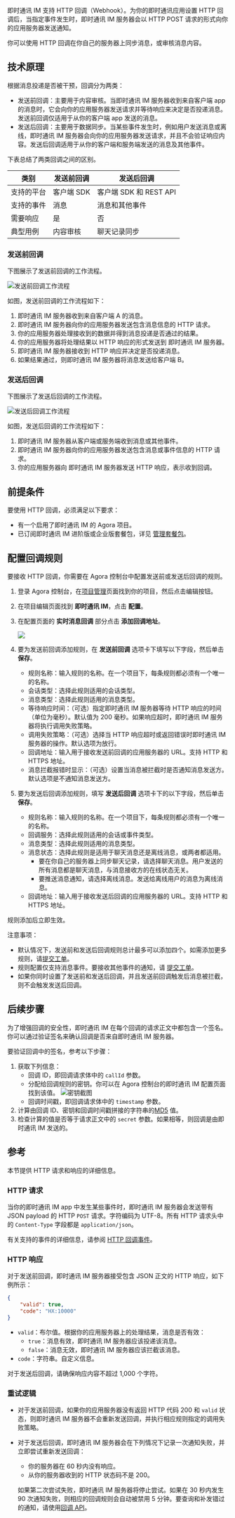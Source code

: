 即时通讯 IM 支持 HTTP 回调（Webhook）。为你的即时通讯应用设置 HTTP 回调后，当指定事件发生时，即时通讯 IM 服务器会以 HTTP POST 请求的形式向你的应用服务器发送通知。

你可以使用 HTTP 回调在你自己的服务器上同步消息，或审核消息内容。

## 技术原理

根据消息投递是否被干预，回调分为两类：

- 发送前回调：主要用于内容审核。当即时通讯 IM 服务器收到来自客户端 app 的消息时，它会向你的应用服务器发送请求并等待响应来决定是否投递消息。发送前回调仅适用于从你的客户端 app 发送的消息。
- 发送后回调：主要用于数据同步。当某些事件发生时，例如用户发送消息或离线，即时通讯 IM 服务器会向你的应用服务器发送请求，并且不会验证响应内容。发送后回调适用于从你的客户端和服务端发送的消息及其他事件。

下表总结了两类回调之间的区别。

| 类别 | 发送前回调 | 发送后回调 |
| ------------------- | --------------------- | ---------------------------- |
| 支持的平台 | 客户端 SDK | 客户端 SDK 和 REST API |
| 支持的事件 | 消息 | 消息和其他事件 |
| 需要响应 | 是 | 否 |
| 典型用例 | 内容审核 | 聊天记录同步 |

### 发送前回调

下图展示了发送前回调的工作流程。

![发送前回调工作流程](https://web-cdn.agora.io/docs-files/1642478214940)

如图，发送前回调的工作流程如下：

1. 即时通讯 IM 服务器收到来自客户端 A 的消息。
2. 即时通讯 IM 服务器向你的应用服务器发送包含消息信息的 HTTP 请求。
3. 你的应用服务器处理接收到的数据并得到消息投递是否通过的结果。
4. 你的应用服务器将处理结果以 HTTP 响应的形式发送到 即时通讯 IM 服务器。
5. 即时通讯 IM 服务器接收到 HTTP 响应并决定是否投递消息。
6. 如果结果通过，则即时通讯 IM 服务器将消息发送给客户端 B。

### 发送后回调

下图展示了发送后回调的工作流程。

![发送后回调工作流程](https://web-cdn.agora.io/docs-files/1642478242440)

如图，发送后回调的工作流程如下：

1. 即时通讯 IM 服务器从客户端或服务端收到消息或其他事件。
2. 即时通讯 IM 服务器向你的应用服务器发送包含消息或事件信息的 HTTP 请求。
3. 你的应用服务器向 即时通讯 IM 服务器发送 HTTP 响应，表示收到回调。

## 前提条件

要使用 HTTP 回调，必须满足以下要求：

- 有一个启用了即时通讯 IM 的 Agora 项目。
- 已订阅即时通讯 IM 进阶版或企业版套餐包，详见 [管理套餐包](./agora_chat_pricing?platform=All%20Platforms#管理套餐包)。

## 配置回调规则

要接收 HTTP 回调，你需要在 Agora 控制台中配置发送前或发送后回调的规则。

1. 登录 Agora 控制台，在[项目管理](https://console.agora.io/projects)页面找到你的项目，然后点击编辑按钮。

1. 在项目编辑页面找到 **即时通讯 IM**，点击 **配置**。

1. 在配置页面的 **实时消息回调** 部分点击 **添加回调地址**。

   ![](https://web-cdn.agora.io/docs-files/1642479134679)

1. 要为发送前回调添加规则，在 **发送前回调** 选项卡下填写以下字段，然后单击 **保存**。
   - 规则名称：输入规则的名称。在一个项目下，每条规则都必须有一个唯一的名称。
   - 会话类型：选择此规则适用的会话类型。
   - 消息类型：选择此规则适用的消息类型。
   - 等待响应时间：（可选）指定即时通讯 IM 服务器等待 HTTP 响应的时间（单位为毫秒）。默认值为 200 毫秒。如果响应超时，即时通讯 IM 服务器将执行调用失败策略。
   - 调用失败策略：（可选）选择当 HTTP 响应超时或返回错误时即时通讯 IM 服务器的操作。默认选项为放行。
   - 回调地址：输入用于接收发送前回调的应用服务器的 URL。支持 HTTP 和 HTTPS 地址。
   - 消息拦截报错时显示：（可选）设置当消息被拦截时是否通知消息发送方。默认选项是不通知消息发送方。

1. 要为发送后回调添加规则，填写 **发送后回调** 选项卡下的以下字段，然后单击 **保存**。
   - 规则名称：输入规则的名称。在一个项目下，每条规则都必须有一个唯一的名称。
   - 回调服务：选择此规则适用的会话或事件类型。
   - 消息类型：选择此规则适用的消息类型。
   - 消息状态：选择此规则是适用于聊天消息还是离线消息，或两者都适用。
      - 要在你自己的服务器上同步聊天记录，请选择聊天消息。用户发送的所有消息都是聊天消息，与消息接收方的在线状态无关。
      - 要推送消息通知，请选择离线消息。发送给离线用户的消息为离线消息。
   - 回调地址：输入用于接收发送后回调的应用服务器的 URL。支持 HTTP 和 HTTPS 地址。

规则添加后立即生效。

注意事项：

- 默认情况下，发送前和发送后回调规则总计最多可以添加四个。如需添加更多规则，请[提交工单](https://agora-ticket.agora.io)。
- 规则配置仅支持消息事件。要接收其他事件的通知，请 [提交工单](https://agora-ticket.agora.io)。
- 如果你同时设置了发送前和发送后回调，并且发送前回调触发后消息被拦截，则不会触发发送后回调。

## 后续步骤

为了增强回调的安全性，即时通讯 IM 在每个回调的请求正文中都包含一个签名。你可以通过验证签名来确认回调是否来自即时通讯 IM 服务器。

要验证回调中的签名，参考以下步骤：

1. 获取下列信息：
   - 回调 ID，即回调请求体中的 `callId` 参数。
   - 分配给回调规则的密钥。你可以在 Agora 控制台的即时通讯 IM 配置页面找到该值。
      ![密钥截图](https://web-cdn.agora.io/docs-files/1642410707395)
   - 回调时间戳，即回调请求体中的 `timestamp` 参数。
2. 计算由回调 ID、密钥和回调时间戳拼接的字符串的[MD5](https://en.wikipedia.org/wiki/MD5) 值。
3. 检查计算的值是否等于请求正文中的 `secret` 参数。如果相等，则回调是由即时通讯 IM 发送的。

## 参考

本节提供 HTTP 请求和响应的详细信息。

### HTTP 请求

当你的即时通讯 IM  app 中发生某些事件时，即时通讯 IM 服务器会发送带有 JSON payload 的 HTTP `POST` 请求。字符编码为 UTF-8。所有 HTTP 请求头中的 `Content-Type` 字段都是 `application/json`。

有关支持的事件的详细信息，请参阅 [HTTP 回调事件](link)。

### HTTP 响应

对于发送前回调，即时通讯 IM 服务器接受包含 JSON 正文的 HTTP 响应，如下例所示：

```json
{
    "valid": true,
    "code": "HX:10000"
}
```

- `valid`：布尔值。根据你的应用服务器上的处理结果，消息是否有效：
   - `true`：消息有效，即时通讯 IM 服务器应该投递该消息。
   - `false`：消息无效，即时通讯 IM 服务器应该拦截该消息。
- `code`：字符串。自定义信息。

对于发送后回调，请确保响应内容不超过 1,000 个字符。

### 重试逻辑

- 对于发送前回调，如果你的应用服务器没有返回 HTTP 代码 200 和 `valid` 状态，则即时通讯 IM 服务器不会重新发送回调，并执行相应规则指定的调用失败策略。

- 对于发送后回调，即时通讯 IM 服务器会在下列情况下记录一次通知失败，并立即尝试重新发送回调：

   - 你的服务器在 60 秒内没有响应。
   - 从你的服务器收到的 HTTP 状态码不是 200。

   如果第二次尝试失败，即时通讯 IM 服务器将停止尝试。如果在 30 秒内发生 90 次通知失败，则相应的回调规则会自动被禁用 5 分钟。要查询和补发错过的通知，请使用[回调 API]( link)。